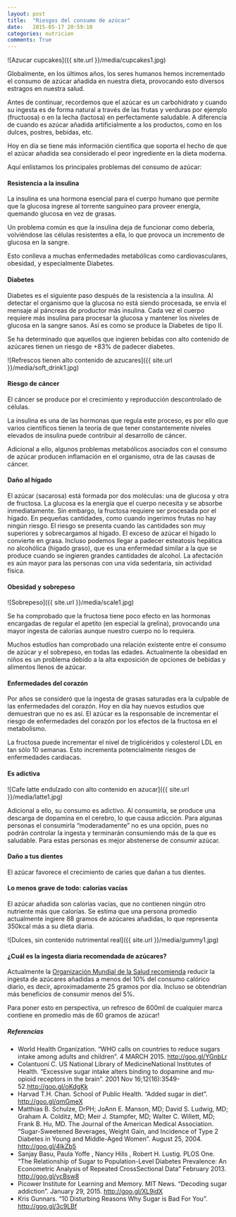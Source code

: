 ```yaml
---
layout: post
title:  "Riesgos del consumo de azúcar"
date:   2015-05-17 20:59:10
categories: nutricion
comments: True
---
```

![Azucar cupcakes]({{ site.url }}/media/cupcakes1.jpg)

Globalmente, en los últimos años, los seres humanos hemos incrementado el consumo de azúcar añadida en nuestra dieta, provocando esto diversos estragos en nuestra salud.

Antes de continuar, recordemos que el azúcar es un carbohidrato y cuando su ingesta es de forma natural a través de las frutas y verduras por ejemplo (fructuosa) o en la lecha (lactosa) en perfectamente saludable. A diferencia de cuando es azúcar añadida artificialmente a los productos, como en los dulces, postres, bebidas, etc.

Hoy en día se tiene más información científica que soporta el hecho de que el azúcar añadida sea considerado el peor ingrediente en la dieta moderna.

Aquí enlistamos los principales problemas del consumo de azúcar:

<h4>Resistencia a la insulina</h4>

La insulina es una hormona esencial para el cuerpo humano que permite que la glucosa ingrese al torrente sanguíneo para proveer energía, quemando glucosa en vez de grasas.

Un problema común es que la insulina deja de funcionar como debería, volviéndose las células resistentes a ella, lo que provoca un incremento de glucosa en la sangre.

Esto conlleva a muchas enfermedades metabólicas como cardiovasculares, obesidad, y especialmente Diabetes.

<h4>Diabetes</h4>

Diabetes es el siguiente paso después de la resistencia a la insulina. Al detectar el organismo que la glucosa no está siendo procesada, se envía el mensaje al páncreas de productor más insulina.  Cada vez el cuerpo requiere más insulina para procesar la glucosa y mantener los niveles de glucosa en la sangre sanos. Así es como se produce la Diabetes de tipo II.

Se ha determinado que aquellos que ingieren bebidas con alto contenido de azúcares tienen un riesgo de +83% de padecer diabetes.

![Refrescos tienen alto contenido de azucares]({{ site.url }}/media/soft_drink1.jpg)


<h4>Riesgo de cáncer</h4>

El cáncer se produce por el crecimiento y reproducción descontrolado de células.

La insulina es una de las hormonas que regula este proceso, es por ello que varios científicos tienen la teoría de que tener constantemente niveles elevados de insulina puede contribuir al desarrollo de cáncer.

Adicional a ello, algunos problemas metabólicos asociados con el consumo de azúcar producen inflamación en el organismo, otra de las causas de cáncer.

<h4>Daño al hígado</h4>

El azúcar (sacarosa) está formada por dos moléculas: una de glucosa y otra de fructosa. La glucosa es la energía que el cuerpo necesita y se absorbe inmediatamente. Sin embargo, la fructosa requiere ser procesada por el hígado. En pequeñas cantidades, como cuando ingerimos frutas no hay ningún riesgo. El riesgo se presenta cuando las cantidades son muy superiores y sobrecargamos al hígado. El exceso de azúcar el hígado lo convierte en grasa.
Incluso podemos llegar a padecer esteatosis hepática no alcohólica (hígado graso), que es una enfermedad similar a la que se produce cuando se ingieren grandes cantidades de alcohol.
La afectación es aún mayor para las personas con una vida sedentaria, sin actividad física.

<h4>Obesidad y sobrepeso</h4>

![Sobrepeso]({{ site.url }}/media/scale1.jpg)

Se ha comprobado que la fructosa tiene poco efecto en las hormonas encargadas de regular el apetito (en especial la grelina), provocando una mayor ingesta de calorías aunque nuestro cuerpo no lo requiera.

Muchos estudios han comprobado una relación existente entre el consumo de azúcar y el sobrepeso, en todas las edades. Actualmente la obesidad en niños es un problema debido a la alta exposición de opciones de bebidas y alimentos llenos de azúcar.

<h4>Enfermedades del corazón</h4>

Por años se consideró que la ingesta de grasas saturadas era la culpable de las enfermedades del corazón. Hoy en día hay nuevos estudios que demuestran que no es así. El azúcar es la responsable de incrementar el riesgo de enfermedades del corazón por los efectos de la fructosa en el metabolismo.

La fructosa puede incrementar el nivel de triglicéridos y colesterol LDL en tan sólo 10 semanas. Esto incrementa potencialmente riesgos de enfermedades cardiacas.

<h4>Es adictiva</h4>

![Cafe latte endulzado con alto contenido en azucar]({{ site.url }}/media/latte1.jpg)

Adicional a ello, su consumo es adictivo. Al consumirla, se produce una descarga de dopamina en el cerebro, lo que causa adicción. Para algunas personas el consumirla “moderadamente” no es una opción, pues no podrán controlar la ingesta y terminarán consumiendo más de la que es saludable. Para estas personas es mejor abstenerse de consumir azúcar.


<h4>Daño a tus dientes</h4>

El azúcar favorece el crecimiento de caries que dañan a tus dientes.


<h4>Lo menos grave de todo: calorías vacías</h4>

El azúcar añadida son calorías vacías, que no contienen ningún otro nutriente más que calorías. Se estima que una persona promedio actualmente ingiere 88 gramos de azúcares añadidas, lo que representa 350kcal más a su dieta diaria.

![Dulces, sin contenido nutrimental real]({{ site.url }}/media/gummy1.jpg)


<h4>¿Cuál es la ingesta diaria recomendada de azúcares?</h4>

Actualmente la <a href="http://www.who.int/nutrition/publications/guidelines/sugars_intake/es/">Organización Mundial de la Salud recomienda</a> reducir la ingesta de azúcares añadidas a menos del 10% del consumo calórico diario, es decir, aproximadamente 25 gramos por día. Incluso se obtendrían más beneficios de consumir menos del 5%.

Para poner esto en perspectiva, un refresco de 600ml de cualquier marca contiene en promedio más de 60 gramos de azúcar!


<h5>Referencias</h5>
<ul>
 <li>World Health Organization. “WHO calls on countries to reduce sugars intake among adults and children”. 4 MARCH 2015.  <a href="http://www.who.int/mediacentre/news/releases/2015/sugar-guideline/en/">http://goo.gl/YGnbLr</a>
</li>
 <li>Colantuoni C. US National Library of MedicineNational Institutes of Health. “Excessive sugar intake alters binding to dopamine and mu-opioid receptors in the brain”. 2001 Nov 16;12(16):3549-52.<a href="http://www.ncbi.nlm.nih.gov/pubmed/11733709/">http://goo.gl/oKdgKk</a>
</li>
 <li>Harvad T.H. Chan. School of Public Health. “Added sugar in diet”. <a href="http://www.hsph.harvard.edu/nutritionsource/carbohydrates/added-sugar-in-the-diet/">http://goo.gl/qmGmeX</a>
</li>
 <li>Matthias B. Schulze, DrPH; JoAnn E. Manson, MD; David S. Ludwig, MD; Graham A. Colditz, MD; Meir J. Stampfer, MD; Walter C. Willett, MD; Frank B. Hu, MD. The Journal of the American Medical Association. “Sugar-Sweetened Beverages, Weight Gain, and Incidence of Type 2 Diabetes in Young and Middle-Aged Women”. August 25, 2004. <a href="http://jama.jamanetwork.com/article.aspx?articleid=199317">http://goo.gl/4lkZb5</a>
</li>
 <li>Sanjay Basu, Paula Yoffe , Nancy Hills , Robert H. Lustig.  PLOS One. “The Relationship of Sugar to Population-Level Diabetes Prevalence: An Econometric Analysis of Repeated CrossSectional Data” February 2013.  <a href="http://www.medpagetoday.com/upload/2013/3/1/journal.pone.0057873.pdf">http://goo.gl/ycBsw8</a>
</li>
 <li>Picower Institute for Learning and Memory. MIT News. “Decoding sugar addiction”. January 29, 2015. <a href="http://newsoffice.mit.edu/2015/decoding-sugar-addiction-0129">http://goo.gl/XL9idX</a>
</li>
 <li>Kris Gunnars. “10 Disturbing Reasons Why Sugar is Bad For You”. <a href="http://authoritynutrition.com/10-disturbing-reasons-why-sugar-is-bad/">http://goo.gl/3c9LBf</a>
</li>
</ul>



